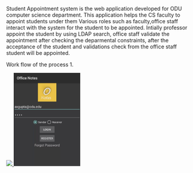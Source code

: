 
Student Appointment system is the web application developed for ODU computer science department. This application helps the CS faculty to appoint students under them
Various roles such as faculty,office staff interact with the system for the student to be appointed.
Intially professor appoint the student by using LDAP search, office staff validate the appointment after checking the deparmental constraints, after the acceptance of the student and validations check from the office staff student will be appointed.

Work flow of the process
1.

<a href="https://github.com/saikaranbalmuri/StudentAppointmentSystem/tree/master/Assets/Uploads/final_screen.PNG" target="_blank">
<img src="https://github.com/saikaranbalmuri/StudentAppointmentSystem/tree/master/Assets/Uploads/final_screen.PNG" height="250">
</a>


<a href="https://github.com/saikaranbalmuri/officenotes/blob/master/src/main/resources/ONpic1.png" target="_blank">
<img src="https://github.com/saikaranbalmuri/officenotes/blob/master/src/main/resources/ONpic1.png" height="250">
</a>
